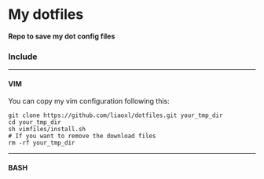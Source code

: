 My dotfiles
========

**Repo to save my dot  config files**

### Include

---
#### VIM 

You can copy my vim configuration following this:

```
git clone https://github.com/liaoxl/dotfiles.git your_tmp_dir
cd your_tmp_dir
sh vimfiles/install.sh
# If you want to remove the download files
rm -rf your_tmp_dir
```

---
#### BASH

